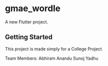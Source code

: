 # gmae_wordle

A new Flutter project.

## Getting Started



This project is made simply for a College Project. 

Team Members: 
  Abhiram
  Anandu
  Sunoj
  Yadhu


